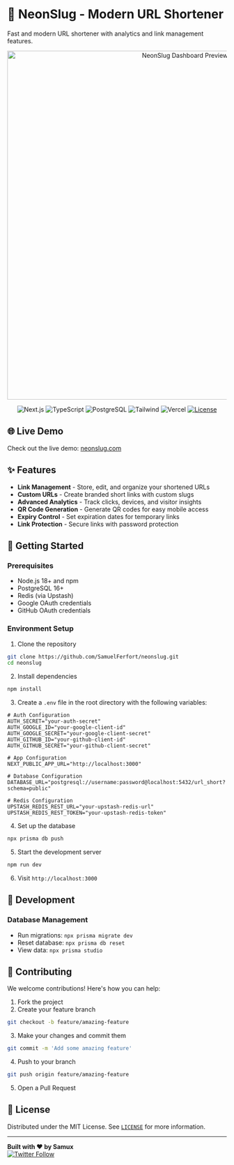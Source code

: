 # 🔗 NeonSlug - Modern URL Shortener

Fast and modern URL shortener with analytics and link management features.

<p align="center">
  <img src="https://res.cloudinary.com/dy0av590l/image/upload/v1738119885/635shots_so_qrkija.png" alt="NeonSlug Dashboard Preview" width="800"/>
</p>

<div align="center">
  
  ![Next.js](https://img.shields.io/badge/Next.js-15.1.2-000000?style=flat&logo=next.js&logoColor=white)
  ![TypeScript](https://img.shields.io/badge/TypeScript-5.3-3178C6?style=flat&logo=typescript&logoColor=white)
  ![PostgreSQL](https://img.shields.io/badge/PostgreSQL-16-4169E1?style=flat&logo=postgresql&logoColor=white)
  ![Tailwind](https://img.shields.io/badge/Tailwind_CSS-3.4-06B6D4?style=flat&logo=tailwindcss&logoColor=white)
  ![Vercel](https://img.shields.io/badge/Vercel-Deployed-black?style=flat&logo=vercel&logoColor=white)
  [![License](https://img.shields.io/badge/License-MIT-blue.svg)](./LICENSE)
  
</div>

## 🌐 Live Demo

Check out the live demo: [neonslug.com](https://neonslug.com)

## ✨ Features

- **Link Management** - Store, edit, and organize your shortened URLs
- **Custom URLs** - Create branded short links with custom slugs
- **Advanced Analytics** - Track clicks, devices, and visitor insights
- **QR Code Generation** - Generate QR codes for easy mobile access
- **Expiry Control** - Set expiration dates for temporary links
- **Link Protection** - Secure links with password protection

## 🚀 Getting Started

### Prerequisites

- Node.js 18+ and npm
- PostgreSQL 16+
- Redis (via Upstash)
- Google OAuth credentials
- GitHub OAuth credentials

### Environment Setup

1. Clone the repository

```bash
git clone https://github.com/SamuelFerfort/neonslug.git
cd neonslug
```

2. Install dependencies

```bash
npm install
```

3. Create a `.env` file in the root directory with the following variables:

```env
# Auth Configuration
AUTH_SECRET="your-auth-secret"
AUTH_GOOGLE_ID="your-google-client-id"
AUTH_GOOGLE_SECRET="your-google-client-secret"
AUTH_GITHUB_ID="your-github-client-id"
AUTH_GITHUB_SECRET="your-github-client-secret"

# App Configuration
NEXT_PUBLIC_APP_URL="http://localhost:3000"

# Database Configuration
DATABASE_URL="postgresql://username:password@localhost:5432/url_short?schema=public"

# Redis Configuration
UPSTASH_REDIS_REST_URL="your-upstash-redis-url"
UPSTASH_REDIS_REST_TOKEN="your-upstash-redis-token"
```

4. Set up the database

```bash
npx prisma db push
```

5. Start the development server

```bash
npm run dev
```

6. Visit `http://localhost:3000`

## 🔧 Development

### Database Management

- Run migrations: `npx prisma migrate dev`
- Reset database: `npx prisma db reset`
- View data: `npx prisma studio`

## 🤝 Contributing

We welcome contributions! Here's how you can help:

1. Fork the project
2. Create your feature branch

```bash
git checkout -b feature/amazing-feature
```

3. Make your changes and commit them

```bash
git commit -m 'Add some amazing feature'
```

4. Push to your branch

```bash
git push origin feature/amazing-feature
```

5. Open a Pull Request

## 📜 License

Distributed under the MIT License. See [`LICENSE`](./LICENSE) for more information.

---

**Built with ❤️ by Samux**  
[![Twitter Follow](https://img.shields.io/twitter/follow/SamuxLoL?style=social)](https://twitter.com/SamuxLoL)
